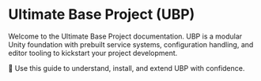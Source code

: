 # Ultimate Base Project (UBP)

Welcome to the Ultimate Base Project documentation. UBP is a modular Unity foundation with prebuilt service systems, configuration handling, and editor tooling to kickstart your project development.

🚀 Use this guide to understand, install, and extend UBP with confidence.